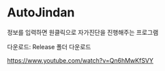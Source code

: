# AutoJindan
정보를 입력하면 원클릭으로 자가진단을 진행해주는 프로그램

다운로드: Release 폴더 다운로드

https://www.youtube.com/watch?v=Qn6hMwKfSVY